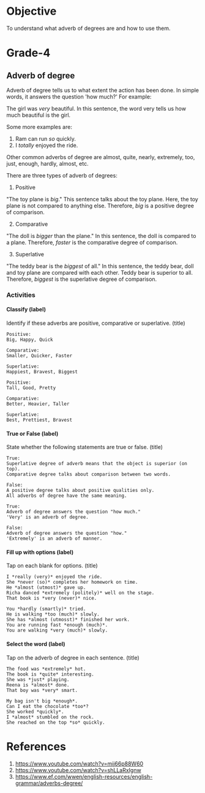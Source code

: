 # Objective

To understand what adverb of degrees are and how to use them.

# Grade-4

## Adverb of degree

Adverb of degree tells us to what extent the action has been done. In simple words, it answers the question 'how much?' For example:

The girl was *very* beautiful.
In this sentence, the word very tells us how much beautiful is the girl.

Some more examples are:
1. Ram can run *so* quickly.
2. I *totally* enjoyed the ride.

Other common adverbs of degree are almost, quite, nearly, extremely, too, just, enough, hardly, almost, etc.

There are three types of adverb of degrees:

1. Positive

"The toy plane is *big*."
This sentence talks about the toy plane. Here, the toy plane is not compared to anything else. Therefore, *big* is a positive degree of comparison.

2. Comparative

"The doll is *bigger* than the plane."
In this sentence, the doll is compared to a plane. Therefore, *faster* is the comparative degree of comparison.

3. Superlative

"The teddy bear is the *biggest* of all."
In this sentence, the teddy bear, doll and toy plane are compared with each other. Teddy bear is superior to all. Therefore, *biggest* is the superlative degree of comparison.

### Activities

#### Classify (label)

Identify if these adverbs are positive, comparative or superlative. (title)
```
Positive:
Big, Happy, Quick

Comparative:
Smaller, Quicker, Faster

Superlative:
Happiest, Bravest, Biggest
```

```
Positive:
Tall, Good, Pretty

Comparative:
Better, Heavier, Taller

Superlative:
Best, Prettiest, Bravest
```

#### True or False (label)

State whether the following statements are true or false. (title)
```
True:
Superlative degree of adverb means that the object is superior (on top).
Comparative degree talks about comparison between two words.

False:
A positive degree talks about positive qualities only.
All adverbs of degree have the same meaning.
```

```
True:
Adverb of degree answers the question "how much."
'Very' is an adverb of degree.

False:
Adverb of degree answers the question "how."
'Extremely' is an adverb of manner.
```

#### Fill up with options (label)

Tap on each blank for options. (title)
```
I *really (very)* enjoyed the ride.
She *never (so)* completes her homework on time.
He *almost (utmost)* gave up.
Richa danced *extremely (politely)* well on the stage.
That book is *very (never)* nice.
```

```
You *hardly (smartly)* tried.
He is walking *too (much)* slowly.
She has *almost (utmosst)* finished her work.
You are running fast *enough (much)*.
You are walking *very (much)* slowly.
```

#### Select the word (label)

Tap on the adverb of degree in each sentence. (title)
```
The food was *extremely* hot.
The book is *quite* interesting.
She was *just* playing.
Reena is *almost* done.
That boy was *very* smart.
```

```
My bag isn't big *enough*.
Can I eat the chocolate *too*?
She worked *quickly*.
I *almost* stumbled on the rock.
She reached on the top *so* quickly.
```


# References

1. https://www.youtube.com/watch?v=mij66p88W60 
2. https://www.youtube.com/watch?v=shLLaRxIgnw
3. https://www.ef.com/wwen/english-resources/english-grammar/adverbs-degree/

